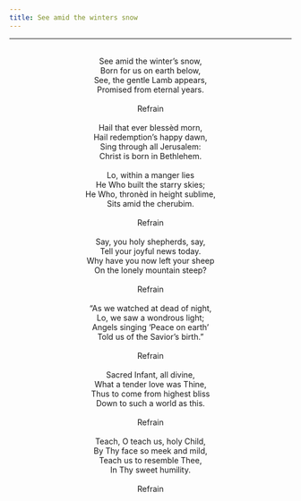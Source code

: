 ```yaml
---
title: See amid the winters snow
---
```


---
<center>
<br/>
See amid the winter’s snow,<br/>
Born for us on earth below,<br/>
See, the gentle Lamb appears,<br/>
Promised from eternal years.<br/>
<br/>
Refrain<br/>
<br/>
Hail that ever blessèd morn,<br/>
Hail redemption’s happy dawn,<br/>
Sing through all Jerusalem:<br/>
Christ is born in Bethlehem.<br/>
<br/>
Lo, within a manger lies<br/>
He Who built the starry skies;<br/>
He Who, thronèd in height sublime,<br/>
Sits amid the cherubim.<br/>
<br/>
Refrain<br/>
<br/>
Say, you holy shepherds, say,<br/>
Tell your joyful news today.<br/>
Why have you now left your sheep<br/>
On the lonely mountain steep?<br/>
<br/>
Refrain<br/>
<br/>
“As we watched at dead of night,<br/>
Lo, we saw a wondrous light;<br/>
Angels singing ‘Peace on earth’<br/>
Told us of the Savior’s birth.”<br/>
<br/>
Refrain<br/>
<br/>
Sacred Infant, all divine,<br/>
What a tender love was Thine,<br/>
Thus to come from highest bliss<br/>
Down to such a world as this.<br/>
<br/>
Refrain<br/>
<br/>
Teach, O teach us, holy Child,<br/>
By Thy face so meek and mild,<br/>
Teach us to resemble Thee,<br/>
In Thy sweet humility.<br/>
<br/>
Refrain<br/>

</center>